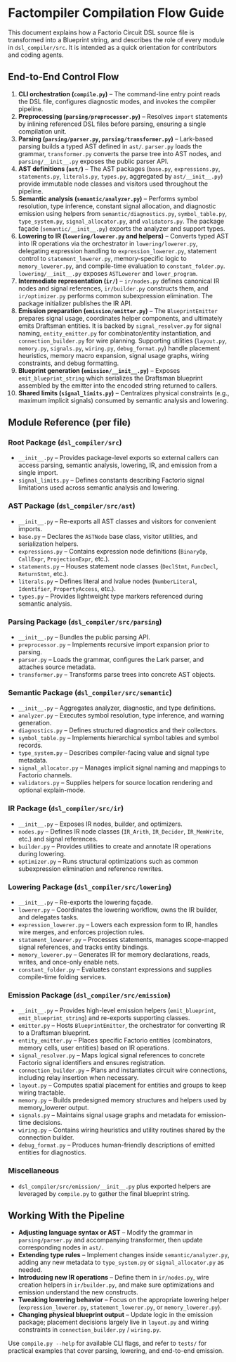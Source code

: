 # Factompiler Compilation Flow Guide

This document explains how a Factorio Circuit DSL source file is transformed into a Blueprint string, and describes the role of every module in `dsl_compiler/src`. It is intended as a quick orientation for contributors and coding agents.

## End-to-End Control Flow
1. **CLI orchestration (`compile.py`)** – The command-line entry point reads the DSL file, configures diagnostic modes, and invokes the compiler pipeline.
2. **Preprocessing (`parsing/preprocessor.py`)** – Resolves `import` statements by inlining referenced DSL files before parsing, ensuring a single compilation unit.
3. **Parsing (`parsing/parser.py`, `parsing/transformer.py`)** – Lark-based parsing builds a typed AST defined in `ast/`. `parser.py` loads the grammar, `transformer.py` converts the parse tree into AST nodes, and `parsing/__init__.py` exposes the public parser API.
4. **AST definitions (`ast/`)** – The AST packages (`base.py`, `expressions.py`, `statements.py`, `literals.py`, `types.py`, aggregated by `ast/__init__.py`) provide immutable node classes and visitors used throughout the pipeline.
5. **Semantic analysis (`semantic/analyzer.py`)** – Performs symbol resolution, type inference, constant signal allocation, and diagnostic emission using helpers from `semantic/diagnostics.py`, `symbol_table.py`, `type_system.py`, `signal_allocator.py`, and `validators.py`. The package façade (`semantic/__init__.py`) exports the analyzer and support types.
6. **Lowering to IR (`lowering/lowerer.py` and helpers)** – Converts typed AST into IR operations via the orchestrator in `lowering/lowerer.py`, delegating expression handling to `expression_lowerer.py`, statement control to `statement_lowerer.py`, memory-specific logic to `memory_lowerer.py`, and compile-time evaluation to `constant_folder.py`. `lowering/__init__.py` exposes `ASTLowerer` and `lower_program`.
7. **Intermediate representation (`ir/`)** – `ir/nodes.py` defines canonical IR nodes and signal references, `ir/builder.py` constructs them, and `ir/optimizer.py` performs common subexpression elimination. The package initializer publishes the IR API.
8. **Emission preparation (`emission/emitter.py`)** – The `BlueprintEmitter` prepares signal usage, coordinates helper components, and ultimately emits Draftsman entities. It is backed by `signal_resolver.py` for signal naming, `entity_emitter.py` for combinator/entity instantiation, and `connection_builder.py` for wire planning. Supporting utilities (`layout.py`, `memory.py`, `signals.py`, `wiring.py`, `debug_format.py`) handle placement heuristics, memory macro expansion, signal usage graphs, wiring constraints, and debug formatting.
9. **Blueprint generation (`emission/__init__.py`)** – Exposes `emit_blueprint_string` which serializes the Draftsman blueprint assembled by the emitter into the encoded string returned to callers.
10. **Shared limits (`signal_limits.py`)** – Centralizes physical constraints (e.g., maximum implicit signals) consumed by semantic analysis and lowering.

## Module Reference (per file)

### Root Package (`dsl_compiler/src`)
- `__init__.py` – Provides package-level exports so external callers can access parsing, semantic analysis, lowering, IR, and emission from a single import.
- `signal_limits.py` – Defines constants describing Factorio signal limitations used across semantic analysis and lowering.

### AST Package (`dsl_compiler/src/ast`)
- `__init__.py` – Re-exports all AST classes and visitors for convenient imports.
- `base.py` – Declares the `ASTNode` base class, visitor utilities, and serialization helpers.
- `expressions.py` – Contains expression node definitions (`BinaryOp`, `CallExpr`, `ProjectionExpr`, etc.).
- `statements.py` – Houses statement node classes (`DeclStmt`, `FuncDecl`, `ReturnStmt`, etc.).
- `literals.py` – Defines literal and lvalue nodes (`NumberLiteral`, `Identifier`, `PropertyAccess`, etc.).
- `types.py` – Provides lightweight type markers referenced during semantic analysis.

### Parsing Package (`dsl_compiler/src/parsing`)
- `__init__.py` – Bundles the public parsing API.
- `preprocessor.py` – Implements recursive import expansion prior to parsing.
- `parser.py` – Loads the grammar, configures the Lark parser, and attaches source metadata.
- `transformer.py` – Transforms parse trees into concrete AST objects.

### Semantic Package (`dsl_compiler/src/semantic`)
- `__init__.py` – Aggregates analyzer, diagnostic, and type definitions.
- `analyzer.py` – Executes symbol resolution, type inference, and warning generation.
- `diagnostics.py` – Defines structured diagnostics and their collectors.
- `symbol_table.py` – Implements hierarchical symbol tables and symbol records.
- `type_system.py` – Describes compiler-facing value and signal type metadata.
- `signal_allocator.py` – Manages implicit signal naming and mappings to Factorio channels.
- `validators.py` – Supplies helpers for source location rendering and optional explain-mode.

### IR Package (`dsl_compiler/src/ir`)
- `__init__.py` – Exposes IR nodes, builder, and optimizers.
- `nodes.py` – Defines IR node classes (`IR_Arith`, `IR_Decider`, `IR_MemWrite`, etc.) and signal references.
- `builder.py` – Provides utilities to create and annotate IR operations during lowering.
- `optimizer.py` – Runs structural optimizations such as common subexpression elimination and reference rewrites.

### Lowering Package (`dsl_compiler/src/lowering`)
- `__init__.py` – Re-exports the lowering façade.
- `lowerer.py` – Coordinates the lowering workflow, owns the IR builder, and delegates tasks.
- `expression_lowerer.py` – Lowers each expression form to IR, handles wire merges, and enforces projection rules.
- `statement_lowerer.py` – Processes statements, manages scope-mapped signal references, and tracks entity bindings.
- `memory_lowerer.py` – Generates IR for memory declarations, reads, writes, and once-only enable nets.
- `constant_folder.py` – Evaluates constant expressions and supplies compile-time folding services.

### Emission Package (`dsl_compiler/src/emission`)
- `__init__.py` – Provides high-level emission helpers (`emit_blueprint`, `emit_blueprint_string`) and re-exports supporting classes.
- `emitter.py` – Hosts `BlueprintEmitter`, the orchestrator for converting IR to a Draftsman blueprint.
- `entity_emitter.py` – Places specific Factorio entities (combinators, memory cells, user entities) based on IR operations.
- `signal_resolver.py` – Maps logical signal references to concrete Factorio signal identifiers and ensures registration.
- `connection_builder.py` – Plans and instantiates circuit wire connections, including relay insertion when necessary.
- `layout.py` – Computes spatial placement for entities and groups to keep wiring tractable.
- `memory.py` – Builds predesigned memory structures and helpers used by memory_lowerer output.
- `signals.py` – Maintains signal usage graphs and metadata for emission-time decisions.
- `wiring.py` – Contains wiring heuristics and utility routines shared by the connection builder.
- `debug_format.py` – Produces human-friendly descriptions of emitted entities for diagnostics.

### Miscellaneous
- `dsl_compiler/src/emission/__init__.py` plus exported helpers are leveraged by `compile.py` to gather the final blueprint string.

## Working With the Pipeline
- **Adjusting language syntax or AST** – Modify the grammar in `parsing/parser.py` and accompanying transformer, then update corresponding nodes in `ast/`.
- **Extending type rules** – Implement changes inside `semantic/analyzer.py`, adding any new metadata to `type_system.py` or `signal_allocator.py` as needed.
- **Introducing new IR operations** – Define them in `ir/nodes.py`, wire creation helpers in `ir/builder.py`, and make sure optimizations and emission understand the new constructs.
- **Tweaking lowering behavior** – Focus on the appropriate lowering helper (`expression_lowerer.py`, `statement_lowerer.py`, or `memory_lowerer.py`).
- **Changing physical blueprint output** – Update logic in the emission package; placement decisions largely live in `layout.py` and wiring constraints in `connection_builder.py` / `wiring.py`.

Use `compile.py --help` for available CLI flags, and refer to `tests/` for practical examples that cover parsing, lowering, and end-to-end emission.
